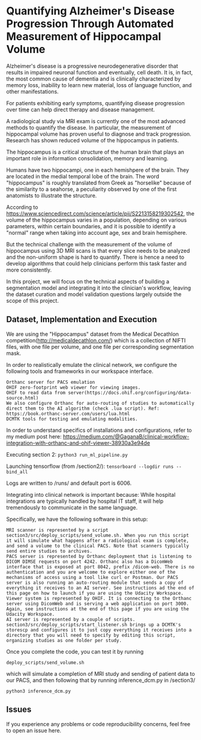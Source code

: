 # Quantifying Alzheimer's Disease Progression Through Automated Measurement of Hippocampal Volume

Alzheimer's disease is a progressive neurodegenerative disorder that results in impaired neuronal function and eventually, cell death. It is, in fact, the most common cause of dementia and is clinically characterized by memory loss, inability to learn new material, loss of language function, and other manifestations.

For patients exhibiting early symptoms, quantifying disease progression over time can help direct therapy and disease management.

A radiological study via MRI exam is currently one of the most advanced methods to quantify the disease. In particular, the measurement of hippocampal volume has proven useful to diagnose and track progression. Research has shown reduced volume of the hippocampus in patients.

The hippocampus is a critical structure of the human brain that plays an important role in information consolidation, memory and learning. 

Humans have two hippocampi, one in each hemishpere of the brain. They are located in the medial temporal lobe of the brain. The word "hippocampus" is roughly translated from Greek as "horselike" because of the similarity to a seahorse, a peculiarity observed by one of the first anatomists to illustrate the structure.

According to https://www.sciencedirect.com/science/article/pii/S2213158219302542, the volume of the hippocampus varies in a population, depending on various parameters, within certain boundaries, and it is possible to identify a "normal" range when taking into account age, sex and brain hemisphere.

But the technical challenge with the measurement of the volume of hippocampus using 3D MRI scans is that every slice needs to be analyzed and the non-uniform shape is hard to quantify. There is hence a need to develop algorithms that could help clinicians perform this task faster and more consistently.

In this project, we will focus on the technical aspects of building a segmentation model and integrating it into the clinician's workflow, leaving the dataset curation and model validation questions largely outside the scope of this project.

## Dataset, Implementation and Execution

We are using the "Hippocampus" dataset from the Medical Decathlon competition(http://medicaldecathlon.com/) which is a collection of NIFTI files, with one file per volume, and one file per corresponding segmentation mask. 

In order to realistically emulate the clinical network, we configure the following tools and frameworks in our workspace interface. 

    Orthanc server for PACS emulation
    OHIF zero-footprint web viewer for viewing images. 
    OHIF to read data from server(https://docs.ohif.org/configuring/data-source.html)
    We also configure Orthanc for auto-routing of studies to automatically direct them to the AI algorithm (check .lua script). Ref: https://book.orthanc-server.com/users/lua.html
    DCMTK tools for testing and emulating modalities. 
  
In order to understand specifics of installations and configurations, refer to my medium post here: https://medium.com/@GaganaB/clinical-workflow-integration-with-orthanc-and-ohif-viewer-38930a3e94de

Executing section 2:
```python3 run_ml_pipeline.py```

Launching tensorflow (from /section2/):
```tensorboard --logdir runs --bind_all```

Logs are written to /runs/ and default port is 6006.

Integrating into clinical network is important because: While hospital integrations are typically handled by hospital IT staff, it will help tremendously to communicate in the same language.

Specifically, we have the following software in this setup:

    MRI scanner is represented by a script section3/src/deploy_scripts/send_volume.sh. When you run this script it will simulate what happens after a radiological exam is complete, and send a volume to the clinical PACS. Note that scanners typically send entire studies to archives.
    PACS server is represented by Orthanc deployment that is listening to DICOM DIMSE requests on port 4242. Orthanc also has a DicomWeb interface that is exposed at port 8042, prefix /dicom-web. There is no authentication and you are welcome to explore either one of the mechanisms of access using a tool like curl or Postman. Our PACS server is also running an auto-routing module that sends a copy of everything it receives to an AI server. See instructions ad the end of this page on how to launch if you are using the Udacity Workspace.
    Viewer system is represented by OHIF. It is connecting to the Orthanc server using DicomWeb and is serving a web application on port 3000. Again, see instructions at the end of this page if you are using the Udacity Workspace.
    AI server is represented by a couple of scripts. section3/src/deploy_scripts/start_listener.sh brings up a DCMTK's storescp and configures it to just copy everything it receives into a directory that you will need to specify by editing this script, organizing studies as one folder per study. 
    
Once you complete the code, you can test it by running

    deploy_scripts/send_volume.sh

which will simulate a completion of MRI study and sending of patient data to our PACS, and then following that by running inference_dcm.py in /section3/

```python3 inference_dcm.py``` 

## Issues
If you experience any problems or code reproducibility concerns, feel free to open an issue here. 






